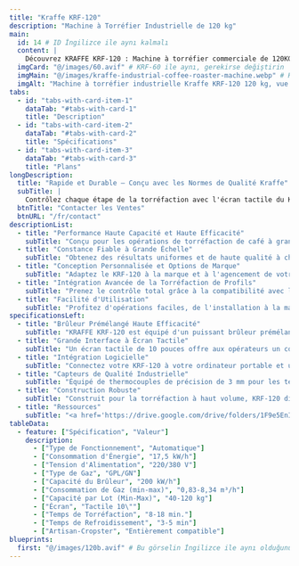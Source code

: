 ```yaml
---
title: "Kraffe KRF-120"
description: "Machine à Torréfier Industrielle de 120 kg"
main:
  id: 14 # ID İngilizce ile aynı kalmalı
  content: |
    Découvrez KRAFFE KRF-120 : Machine à torréfier commerciale de 120KG, conçue pour les torréfacteurs haute capacité et les opérations à grande échelle, offrant une constance exceptionnelle, une qualité supérieure et une efficacité énergétique supérieure pour la production de masse.
  imgCard: "@/images/60.avif" # KRF-60 ile aynı, gerekirse değiştirin
  imgMain: "@/images/kraffe-industrial-coffee-roaster-machine.webp" # KRF-60 ile aynı, gerekirse değiştirin
  imgAlt: "Machine à torréfier industrielle Kraffe KRF-120 120 kg, vue de côté"
tabs:
  - id: "tabs-with-card-item-1"
    dataTab: "#tabs-with-card-1"
    title: "Description"
  - id: "tabs-with-card-item-2"
    dataTab: "#tabs-with-card-2"
    title: "Spécifications"
  - id: "tabs-with-card-item-3"
    dataTab: "#tabs-with-card-3"
    title: "Plans"
longDescription:
  title: "Rapide et Durable – Conçu avec les Normes de Qualité Kraffe"
  subTitle: |
    Contrôlez chaque étape de la torréfaction avec l'écran tactile du KRF-120 et profitez de la torréfaction automatique de profils via des logiciels tiers. Personnalisez la couleur, les détails et les fonctionnalités pour créer le torréfacteur industriel parfait pour votre entreprise.
  btnTitle: "Contacter les Ventes"
  btnURL: "/fr/contact"
descriptionList:
  - title: "Performance Haute Capacité et Haute Efficacité"
    subTitle: "Conçu pour les opérations de torréfaction de café à grande échelle, KRAFFE KRF-120 dispose d'un puissant brûleur prémélangé modulé et d'une isolation avancée pour maximiser l'efficacité énergétique et minimiser les pertes de chaleur, même dans des contextes de production continue."
  - title: "Constance Fiable à Grande Échelle"
    subTitle: "Obtenez des résultats uniformes et de haute qualité à chaque torréfaction. La construction robuste du KRF-120, ses commandes variables précises et ses capteurs de température réactifs garantissent la constance, quelle que soit la taille du lot ou la fréquence de torréfaction."
  - title: "Conception Personnalisée et Options de Marque"
    subTitle: "Adaptez le KRF-120 à la marque et à l'agencement de votre torréfaction. Choisissez parmi une gamme de couleurs et de configurations, et ajoutez directement le logo de votre entreprise sur la machine pour une affirmation audacieuse et professionnelle dans votre espace de production."
  - title: "Intégration Avancée de la Torréfaction de Profils"
    subTitle: "Prenez le contrôle total grâce à la compatibilité avec les logiciels de torréfaction tiers. KRF-120 permet un profilage précis pour chaque origine et niveau de torréfaction, facilitant la reproduction de résultats exceptionnels sur de grands volumes."
  - title: "Facilité d'Utilisation"
    subTitle: "Profitez d'opérations faciles, de l'installation à la maintenance. Les torréfacteurs KRAFFE sont conçus pour une configuration fluide et un entretien simple, vous permettant de vous concentrer sur la perfection de vos torréfactions."
specificationsLeft:
  - title: "Brûleur Prémélangé Haute Efficacité"
    subTitle: "KRAFFE KRF-120 est équipé d'un puissant brûleur prémélangé modulé qui assure une distribution de chaleur rapide et uniforme avec une faible consommation de gaz, idéal pour la torréfaction de gros lots et soucieuse de l'énergie."
  - title: "Grande Interface à Écran Tactile"
    subTitle: "Un écran tactile de 10 pouces offre aux opérateurs un contrôle total avec surveillance de la température en temps réel, suivi du temps de développement et étiquetage des variables clés pour une répétabilité précise."
  - title: "Intégration Logicielle"
    subTitle: "Connectez votre KRF-120 à votre ordinateur portable et utilisez votre logiciel de torréfaction préféré. Créez, enregistrez et exécutez des profils de torréfaction personnalisés pour maintenir une qualité constante à chaque lot."
  - title: "Capteurs de Qualité Industrielle"
    subTitle: "Équipé de thermocouples de précision de 3 mm pour les températures des grains et de l'environnement, le KRF-120 fournit des informations fiables en temps réel pour un contrôle total de chaque étape de la torréfaction."
  - title: "Construction Robuste"
    subTitle: "Construit pour la torréfaction à haut volume, KRF-120 dispose d'un châssis en acier renforcé, de mécanismes de tambour durables et de composants à longue durée de vie, garantissant des performances fluides et ininterrompues dans des environnements de production exigeants."
  - title: "Ressources"
    subTitle: "<a href='https://drive.google.com/drive/folders/1F9e5EnI17jGkLRrw7HO03CCXrCJqcPnb' target='_blank' rel='noopener noreferrer' class='text-orange-500 hover:text-orange-600 dark:text-orange-400 dark:hover:text-orange-300 hover:underline'>Télécharger les Manuels Utilisateur et Catalogues</a>"
tableData:
  - feature: ["Spécification", "Valeur"]
    description:
      - ["Type de Fonctionnement", "Automatique"]
      - ["Consommation d'Énergie", "17,5 kW/h"]
      - ["Tension d'Alimentation", "220/380 V"]
      - ["Type de Gaz", "GPL/GN"]
      - ["Capacité du Brûleur", "200 kW/h"]
      - ["Consommation de Gaz (min-max)", "0,83-8,34 m³/h"]
      - ["Capacité par Lot (Min-Max)", "40-120 kg"]
      - ["Écran", "Tactile 10\""]
      - ["Temps de Torréfaction", "8-18 min."]
      - ["Temps de Refroidissement", "3-5 min"]
      - ["Artisan-Cropster", "Entièrement compatible"]
blueprints:
  first: "@/images/120b.avif" # Bu görselin İngilizce ile aynı olduğunu varsayıyorum
---
```

